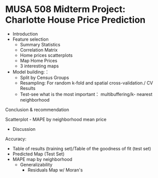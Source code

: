 # MUSA 508 Midterm Project: Charlotte House Price Prediction

- Introduction
- Feature selection
    - Summary Statistics
    - Correlation Matrix
    - Home prices scatterplots
    - Map Home Prices 
    - 3 interesting maps
- Model building:：
    - Split by Census Groups
    - Resampling: For random k-fold and spatial cross-validation./ CV Results
    - Test-see what is the most important： multibuffering/k- nearest neighborhood

Conclusion & recommendation

Scatterplot - MAPE by neighborhood mean price

- Discussion

Accuracy:

- Table of results (training set)/Table of the goodness of fit (test set)
- Predicted Map (Test Set)
- MAPE map by neighborhood
    - Generalizability
        - Residuals Map w/ Moran's
